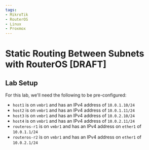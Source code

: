 ```yaml
---
tags:
- MikroTik
- RouterOS
- Linux
- Proxmox
---
```


# Static Routing Between Subnets with RouterOS [DRAFT]

## Lab Setup

For this lab, we'll need the following to be pre-configured:

- `host1` is on `vmbr1` and has an IPv4 address of `10.0.1.10/24`
- `host2` is on `vmbr1` and has an IPv4 address of `10.0.1.11/24`
- `host3` is on `vmbr1` and has an IPv4 address of `10.0.2.10/24`
- `host4` is on `vmbr1` and has an IPv4 address of `10.0.2.11/24`
- `routeros-r1` is on `vmbr1` and has an IPv4 address on `ether1` of `10.0.1.1/24`
- `routeros-r2` is on `vmbr1` and has an IPv4 address on `ether1` of `10.0.2.1/24`
